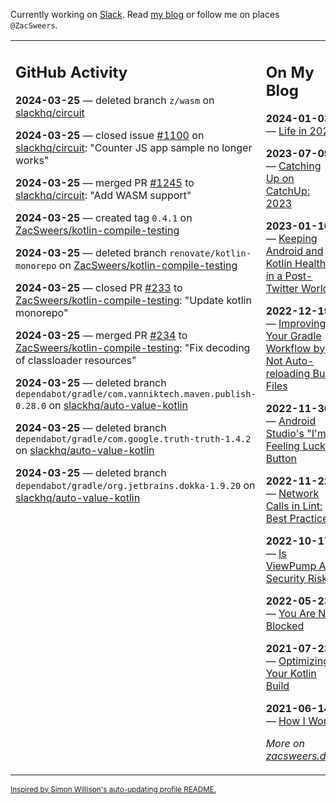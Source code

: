 Currently working on [Slack](https://slack.com/). Read [my blog](https://zacsweers.dev/) or follow me on places `@ZacSweers`.

<table><tr><td valign="top" width="60%">

## GitHub Activity
<!-- githubActivity starts -->
**2024-03-25** — deleted branch `z/wasm` on [slackhq/circuit](https://github.com/slackhq/circuit)

**2024-03-25** — closed issue [#1100](https://github.com/slackhq/circuit/issues/1100) on [slackhq/circuit](https://github.com/slackhq/circuit): "Counter JS app sample no longer works"

**2024-03-25** — merged PR [#1245](https://github.com/slackhq/circuit/pull/1245) to [slackhq/circuit](https://github.com/slackhq/circuit): "Add WASM support"

**2024-03-25** — created tag `0.4.1` on [ZacSweers/kotlin-compile-testing](https://github.com/ZacSweers/kotlin-compile-testing)

**2024-03-25** — deleted branch `renovate/kotlin-monorepo` on [ZacSweers/kotlin-compile-testing](https://github.com/ZacSweers/kotlin-compile-testing)

**2024-03-25** — closed PR [#233](https://github.com/ZacSweers/kotlin-compile-testing/pull/233) to [ZacSweers/kotlin-compile-testing](https://github.com/ZacSweers/kotlin-compile-testing): "Update kotlin monorepo"

**2024-03-25** — merged PR [#234](https://github.com/ZacSweers/kotlin-compile-testing/pull/234) to [ZacSweers/kotlin-compile-testing](https://github.com/ZacSweers/kotlin-compile-testing): "Fix decoding of classloader resources"

**2024-03-25** — deleted branch `dependabot/gradle/com.vanniktech.maven.publish-0.28.0` on [slackhq/auto-value-kotlin](https://github.com/slackhq/auto-value-kotlin)

**2024-03-25** — deleted branch `dependabot/gradle/com.google.truth-truth-1.4.2` on [slackhq/auto-value-kotlin](https://github.com/slackhq/auto-value-kotlin)

**2024-03-25** — deleted branch `dependabot/gradle/org.jetbrains.dokka-1.9.20` on [slackhq/auto-value-kotlin](https://github.com/slackhq/auto-value-kotlin)
<!-- githubActivity ends -->
</td><td valign="top" width="40%">

## On My Blog
<!-- blog starts -->
**2024-01-03** — [Life in 2024](https://www.zacsweers.dev/life-in-2024/)

**2023-07-09** — [Catching Up on CatchUp: 2023](https://www.zacsweers.dev/catching-up-on-catchup-2023/)

**2023-01-10** — [Keeping Android and Kotlin Healthy in a Post-Twitter World](https://www.zacsweers.dev/keeping-android-healthy/)

**2022-12-19** — [Improving Your Gradle Workflow by Not Auto-reloading Build Files](https://www.zacsweers.dev/improving-your-workflow-by-not-auto-reloading-build-files/)

**2022-11-30** — [Android Studio's "I'm Feeling Lucky" Button](https://www.zacsweers.dev/android-studios-im-feeling-lucky-button/)

**2022-11-22** — [Network Calls in Lint: Best Practices](https://www.zacsweers.dev/network-calls-in-lint-best-practices/)

**2022-10-17** — [Is ViewPump A Security Risk?](https://www.zacsweers.dev/is-viewpump-a-security-risk/)

**2022-05-23** — [You Are Not Blocked](https://www.zacsweers.dev/you-are-not-blocked/)

**2021-07-23** — [Optimizing Your Kotlin Build](https://www.zacsweers.dev/optimizing-your-kotlin-build/)

**2021-06-14** — [How I Work](https://www.zacsweers.dev/how-i-work/)
<!-- blog ends -->
_More on [zacsweers.dev](https://zacsweers.dev/)_
</td></tr></table>

<sub><a href="https://simonwillison.net/2020/Jul/10/self-updating-profile-readme/">Inspired by Simon Willison's auto-updating profile README.</a></sub>
